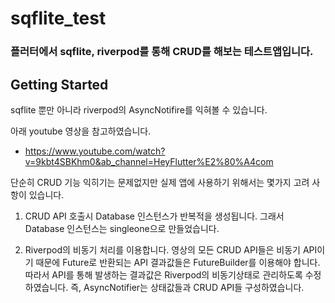 # sqflite_test

### 플러터에서 sqflite, riverpod를 통해 CRUD를 해보는 테스트앱입니다.

## Getting Started
sqflite 뿐만 아니라 riverpod의 AsyncNotifire를 익혀볼 수 있습니다.

아래 youtube 영상을 참고하였습니다.
- https://www.youtube.com/watch?v=9kbt4SBKhm0&ab_channel=HeyFlutter%E2%80%A4com
 
단순히 CRUD 기능 익히기는 문제없지만 실제 앱에 사용하기 위해서는 몇가지 고려 사항이 있습니다.
1. CRUD API 호출시 Database 인스턴스가 반복적을 생성됩니다.
  그래서 Database 인스턴스는 singleone으로 만들었습니다.

2. Riverpod의 비동기 처리를 이용합니다.
  영상의 모든 CRUD API들은 비동기 API이기 때문에 Future로 반환되는 API 결과값들은 FutureBuilder를 이용해야 합니다.
  따라서 API를 통해 발생하는 결과값은 Riverpod의 비동기상태로 관리하도록 수정하였습니다.
  즉, AsyncNotifier는 상태값들과 CRUD API들 구성하였습니다.
